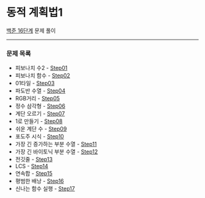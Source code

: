 # 동적 계획법1
[백준 16단계](https://www.acmicpc.net/step/16) 문제 풀이

---

### 문제 목록

- 피보나치 수2 - [Step01](https://github.com/StudyForCoding/BEAKJOON/tree/master/16_DynamicProgramming1/Step01/README.md)
- 피보나치 함수 - [Step02](https://github.com/StudyForCoding/BEAKJOON/tree/master/16_DynamicProgramming1/Step02/README.md)
- 01타일 - [Step03](https://github.com/StudyForCoding/BEAKJOON/tree/master/16_DynamicProgramming1/Step03/README.md)
- 파도반 수열 - [Step04](https://github.com/StudyForCoding/BEAKJOON/tree/master/16_DynamicProgramming1/Step04/README.md)
- RGB거리 - [Step05](https://github.com/StudyForCoding/BEAKJOON/tree/master/16_DynamicProgramming1/Step05/README.md)
- 정수 삼각형 - [Step06](https://github.com/StudyForCoding/BEAKJOON/tree/master/16_DynamicProgramming1/Step06/README.md)
- 계단 오르기 - [Step07](https://github.com/StudyForCoding/BEAKJOON/tree/master/16_DynamicProgramming1/Step07/README.md)
- 1로 만들기 - [Step08](https://github.com/StudyForCoding/BEAKJOON/tree/master/16_DynamicProgramming1/Step08/README.md)
- 쉬운 계단 수 - [Step09](https://github.com/StudyForCoding/BEAKJOON/tree/master/16_DynamicProgramming1/Step09/README.md)
- 포도주 시식 - [Step10](https://github.com/StudyForCoding/BEAKJOON/tree/master/16_DynamicProgramming1/Step10/README.md)
- 가장 긴 증가하는 부분 수열 - [Step11](https://github.com/StudyForCoding/BEAKJOON/tree/master/16_DynamicProgramming1/Step11/README.md)
- 가장 긴 바이토닉 부분 수열 - [Step12](https://github.com/StudyForCoding/BEAKJOON/tree/master/16_DynamicProgramming1/Step12/README.md)
- 전깃줄 - [Step13](https://github.com/StudyForCoding/BEAKJOON/tree/master/16_DynamicProgramming1/Step13/README.md)
- LCS - [Step14](https://github.com/StudyForCoding/BEAKJOON/tree/master/16_DynamicProgramming1/Step14/README.md)
- 연속합 - [Step15](https://github.com/StudyForCoding/BEAKJOON/tree/master/16_DynamicProgramming1/Step15/README.md)
- 평범한 배낭 - [Step16](https://github.com/StudyForCoding/BEAKJOON/tree/master/16_DynamicProgramming1/Step16/README.md)
- 신나는 함수 실행 - [Step17](https://github.com/StudyForCoding/BEAKJOON/tree/master/16_DynamicProgramming1/Step17/README.md)


